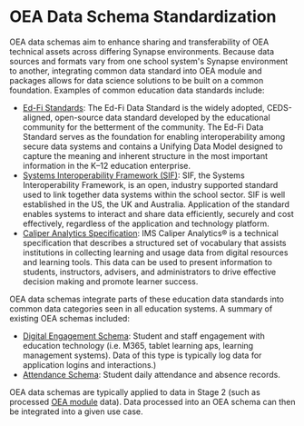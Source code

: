 # OEA Data Schema Standardization

OEA data schemas aim to enhance sharing and transferability of OEA technical assets across differing Synapse environments. Because data sources and formats vary from one school system's Synapse environment to another, integrating common data standard into OEA module and packages allows for data science solutions to be built on a common foundation. Examples of common education data standards include:

-  [Ed-Fi Standards](https://techdocs.ed-fi.org/display/ETKB/Ed-Fi+Standards): The Ed-Fi Data Standard is the widely adopted, CEDS-aligned, open-source data standard developed by the educational community for the betterment of the community. The Ed-Fi Data Standard serves as the foundation for enabling interoperability among secure data systems and contains a Unifying Data Model designed to capture the meaning and inherent structure in the most important information in the K–12 education enterprise.
-  [Systems Interoperability Framework (SIF)](https://www.nsip.edu.au/systems-interoperability-framework): SIF, the Systems Interoperability Framework, is an open, industry supported standard used to link together data systems within the school sector. SIF is well established in the US, the UK and Australia. Application of the standard enables systems to interact and share data efficiently, securely and cost effectively, regardless of the application and technology platform.
-  [Caliper Analytics Specification](https://www.imsglobal.org/spec/caliper/v1p2): IMS Caliper Analytics® is a technical specification that describes a structured set of vocabulary that assists institutions in collecting learning and usage data from digital resources and learning tools. This data can be used to present information to students, instructors, advisers, and administrators to drive effective decision making and promote learner success.

OEA data schemas integrate parts of these education data standards into common data categories seen in all education systems. A summary of existing OEA schemas included:

- [Digital Engagement Schema](https://github.com/microsoft/OpenEduAnalytics/tree/main/modules/_OEA_Schemas/Digital_Engagement_Schema): Student and staff engagement with education technology (i.e. M365, tablet learning aps, learning management systems). Data of this type is typically log data for application logins and interactions.)
- [Attendance Schema](https://github.com/microsoft/OpenEduAnalytics/tree/main/modules/_OEA_Schemas/Attendance_Schema): Student daily attendance and absence records.

OEA data schemas are typically applied to data in Stage 2 (such as processed [OEA module](https://github.com/microsoft/OpenEduAnalytics/tree/main/modules) data). Data processed into an OEA schema can then be integrated into a given use case.
